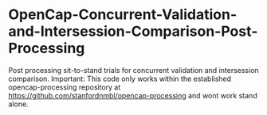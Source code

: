 # OpenCap-Concurrent-Validation-and-Intersession-Comparison-Post-Processing
Post processing sit-to-stand trials for concurrent validation and intersession comparison.
Important: This code only works within the established opencap-processing repository at https://github.com/stanfordnmbl/opencap-processing and wont work stand alone.
